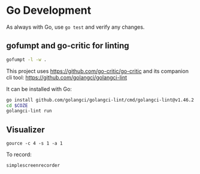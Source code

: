 # Go Development

As always with Go, use `go test` and verify any changes. 


## gofumpt and go-critic for linting

```sh
gofumpt -l -w .
 ```

This project uses https://github.com/go-critic/go-critic and its companion cli
tool: https://github.com/golangci/golangci-lint


It can be installed with Go:

```sh
go install github.com/golangci/golangci-lint/cmd/golangci-lint@v1.46.2
cd $COZE
golangci-lint run
```


## Visualizer

```
gource -c 4 -s 1 -a 1
```

To record:


```
simplescreenrecorder
```